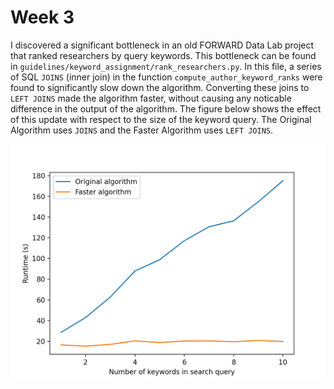 # Week 3

I discovered a significant bottleneck in an old FORWARD Data Lab project that ranked researchers by query keywords. This bottleneck can be found in `guidelines/keyword_assignment/rank_researchers.py`. In this file, a series of SQL `JOINS` (inner join) in the function `compute_author_keyword_ranks` were found to significantly slow down the algorithm. Converting these joins to `LEFT JOINS` made the algorithm faster, without causing any noticable difference in the output of the algorithm. The figure below shows the effect of this update with respect to the size of the keyword query. The Original Algorithm uses `JOINS` and the Faster Algorithm uses `LEFT JOINS`.

![Rank Researchers Timing](../figures/rank_researchers_timing.png)